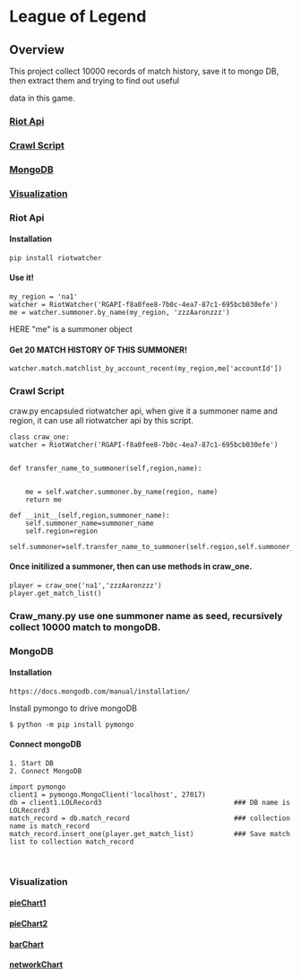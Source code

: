 # League of Legend

## Overview

This project collect 10000 records of match history, save it to mongo DB, then extract them and trying to find out useful 

data in this game.

### [Riot Api](#riot-api)

### [Crawl Script](#Craw)

### [MongoDB](#mongo)

### [Visualization](#visualization)

### Riot Api

#### Installation

    pip install riotwatcher

#### Use it!
    
    my_region = 'na1'
    watcher = RiotWatcher('RGAPI-f8a0fee8-7b0c-4ea7-87c1-695bcb030efe')
    me = watcher.summoner.by_name(my_region, 'zzzAaronzzz')
    
HERE "me" is a summoner object

#### Get 20 MATCH HISTORY OF THIS SUMMONER!

    watcher.match.matchlist_by_account_recent(my_region,me['accountId'])

### Crawl Script

craw.py encapsuled riotwatcher api, when give it a summoner name and region, it can use all riotwatcher api by this script.

    class craw_one:
    watcher = RiotWatcher('RGAPI-f8a0fee8-7b0c-4ea7-87c1-695bcb030efe')


    def transfer_name_to_summoner(self,region,name):


        me = self.watcher.summoner.by_name(region, name)
        return me

    def __init__(self,region,summoner_name):
        self.summoner_name=summoner_name
        self.region=region
        self.summoner=self.transfer_name_to_summoner(self.region,self.summoner_name)

#### Once initilized a summoner, then can use methods in craw_one.
    player = craw_one('na1','zzzAaronzzz')
    player.get_match_list()
    
### Craw_many.py use one summoner name as seed, recursively collect 10000 match to mongoDB.

### MongoDB

#### Installation
    
    https://docs.mongodb.com/manual/installation/

Install pymongo to drive mongoDB

    $ python -m pip install pymongo

#### Connect mongoDB

    1. Start DB
    2. Connect MongoDB
    
    import pymongo
    client1 = pymongo.MongoClient('localhost', 27017)  
    db = client1.LOLRecord3                                 ### DB name is LOLRecord3
    match_record = db.match_record                          ### collection name is match_record
    match_record.insert_one(player.get_match_list)          ### Save match list to collection match_record                 
    
### Visualization

#### [pieChart1](https://hanqingguo.github.io/lolCrawer/visulation/bad_piechart.html)
#### [pieChart2](https://hanqingguo.github.io/lolCrawer/visulation/sun_brust.html)

#### [barChart](https://hanqingguo.github.io/lolCrawer/visulation/bar_chart_bad.html)

#### [networkChart](https://hanqingguo.github.io/lolCrawer/visulation/good_network.html)

